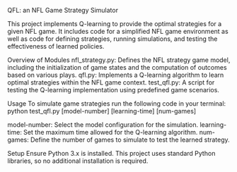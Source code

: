 QFL: an NFL Game Strategy Simulator

This project implements Q-learning to provide the optimal strategies for a given NFL game. It includes code for a simplified NFL game environment as well as code for defining strategies, running simulations, and testing the effectiveness of learned policies.

Overview of Modules
  nfl_strategy.py: Defines the NFL strategy game model, including the initialization of game states and the computation of outcomes based on various plays.
  qfl.py: Implements a Q-learning algorithm to learn optimal strategies within the NFL game context.
  test_qfl.py: A script for testing the Q-learning implementation using predefined game scenarios.

Usage
  To simulate game strategies run the following code in your terminal:
      python test_qfl.py [model-number] [learning-time] [num-games]
    
  model-number: Select the model configuration for the simulation.
  learning-time: Set the maximum time allowed for the Q-learning algorithm.
  num-games: Define the number of games to simulate to test the learned strategy.

Setup
  Ensure Python 3.x is installed. This project uses standard Python libraries, so no additional installation is required.
